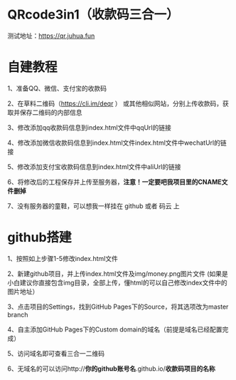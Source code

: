 # QRcode3in1（收款码三合一）
测试地址：https://qr.juhua.fun

# 自建教程
1、准备QQ、微信、支付宝的收款码

2、在草料二维码（https://cli.im/deqr ） 或其他相似网站，分别上传收款码，获取并保存二维码的内部信息

3、修改添加qq收款码信息到index.html文件中qqUrl的链接

4、修改添加微信收款码信息到index.html文件index.html文件中wechatUrl的链接

5、修改添加支付宝收款码信息到index.html文件中aliUrl的链接

6、将修改后的工程保存并上传至服务器，**注意！一定要吧我项目里的CNAME文件删掉**

7、没有服务器的童鞋，可以想我一样挂在 github 或者 码云 上

# github搭建
1、按照如上步骤1-5修改index.html文件

2、新建github项目，并上传index.html文件及img/money.png图片文件
(如果是小白建议你直接包含img目录，全部上传，懂html的可以自己修改index文件中的图片地址）

3、点击项目的Settings，找到GitHub Pages下的Source，将其选项改为master branch

4、自主添加GitHub Pages下的Custom domain的域名（前提是域名已经配置完成）

5、访问域名即可查看三合一二维码

6、无域名的可以访问http://**你的github账号名**.github.io/**收款码项目的名称**



